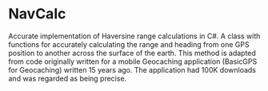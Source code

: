 # NavCalc
Accurate implementation of Haversine range calculations in C#.
A class with functions for accurately calculating the range and heading from one GPS position to another across the surface of the earth. 
This method is adapted from code originally written for a mobile Geocaching application (BasicGPS for Geocaching) written 15 years ago. The application had 100K downloads and was regarded as being precise.

